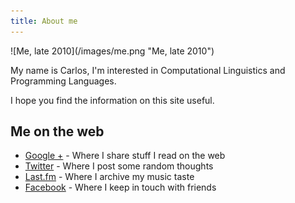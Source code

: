 ```yaml
---
title: About me
---
```


<div class="inline-image">![Me, late 2010](/images/me.png "Me, late 2010") </div>

My name is Carlos, I'm interested in Computational Linguistics and Programming Languages.

I hope you find the information on this site useful.

<!---
Here's my [Resume (en)](/files/CV_en.pdf)
Here's my [Resume (es)](/files/CV_en.pdf)
Here's my [Lebenslauf (de)](/files/CV_de.pdf)
-->

<div class="clear"></div>

Me on the web
------
* [Google +](https://plus.google.com/117463675576666998868/) - Where I share stuff I read on the web
* [Twitter](http://twitter.com/kmels) - Where I post some random thoughts
* [Last.fm](http://last.fm/user/kmels) - Where I archive my music taste
* [Facebook](http://facebook.com/kmels) - Where I keep in touch with friends
